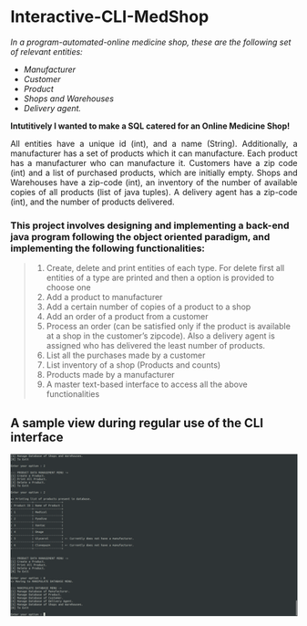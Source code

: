 # Interactive-CLI-MedShop

*In a program-automated-online medicine shop, these are the following set of relevant entities:*
- *Manufacturer*
- *Customer*
- *Product*
- *Shops and Warehouses*
- *Delivery agent.*

<strong>Intutitively I wanted to make a SQL catered for an Online Medicine Shop!</strong>

<p align="justify">
All entities have a unique id (int), and a name (String). Additionally, a manufacturer has a set of products which it can manufacture. Each product has a manufacturer who can manufacture it. Customers have a zip code (int) and a list of purchased products, which are initially empty. Shops and Warehouses have a zip-code (int), an inventory of the number of available copies of all
products (list of java tuples). A delivery agent has a zip-code (int), and the number of products delivered. </p>

### This project involves designing and implementing a back-end java program following the object oriented paradigm, and implementing the following functionalities:
> 1. Create, delete and print entities of each type. For delete first all entities of a type are printed and
then a option is provided to choose one
> 2. Add a product to manufacturer
> 3. Add a certain number of copies of a product to a shop
> 4. Add an order of a product from a customer
> 5. Process an order (can be satisfied only if the product is available at a shop in the customer’s zipcode). Also a delivery agent is assigned who has delivered the least number of products.
> 6. List all the purchases made by a customer
> 7. List inventory of a shop (Products and counts) 
> 8. Products made by a manufacturer
> 9. A master text-based interface to access all the above functionalities

## A sample view during regular use of the CLI interface
<p align="center">
  <img src = "./med_screenshot.png">
</p>
